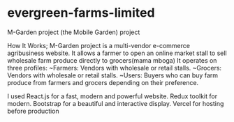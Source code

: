 # evergreen-farms-limited
M-Garden project (the Mobile Garden) project

How It Works;
M-Garden project is a multi-vendor e-commerce agribusiness website.
It allows a farmer to open an online market stall to sell wholesale farm produce directly to grocers(mama mboga)
It operates on three profiles: 
~Farmers:
    Vendors with wholesale or retail stalls.
~Grocers:
    Vendors with wholesale or retail stalls.
~Users:
    Buyers who can buy farm produce from farmers and grocers depending on their preference.

 I used 
    React.js for a fast, modern and powerful website.
    Redux toolkit for modern.
    Bootstrap for a beautiful and interactive display.
Vercel for hosting before production
    






    
   
